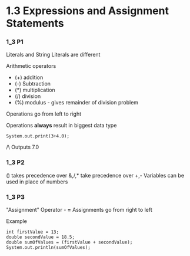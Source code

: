 # 1.3 Expressions and Assignment Statements
### 1_3 P1
Literals and String Literals are different

Arithmetic operators
+ (+) addition
+ (-) Subtraction
+ (*) multiplication
+ (/) division
+ (%) modulus - gives remainder of division problem

Operations go from left to right

Operations **always** result in biggest data type
```
System.out.print(3+4.0);
```
/\ Outputs 7.0

### 1_3 P2
() takes precedence over &,/,* take precedence over +,-
Variables can be used in place of numbers

### 1_3 P3
"Assignment" Operator - **=**
Assignments go from right to left

Example
```
int firstValue = 13;
double secondValue = 18.5;
double sumOfValues = (firstValue + secondValue);
System.out.println(sumOfValues);
```
